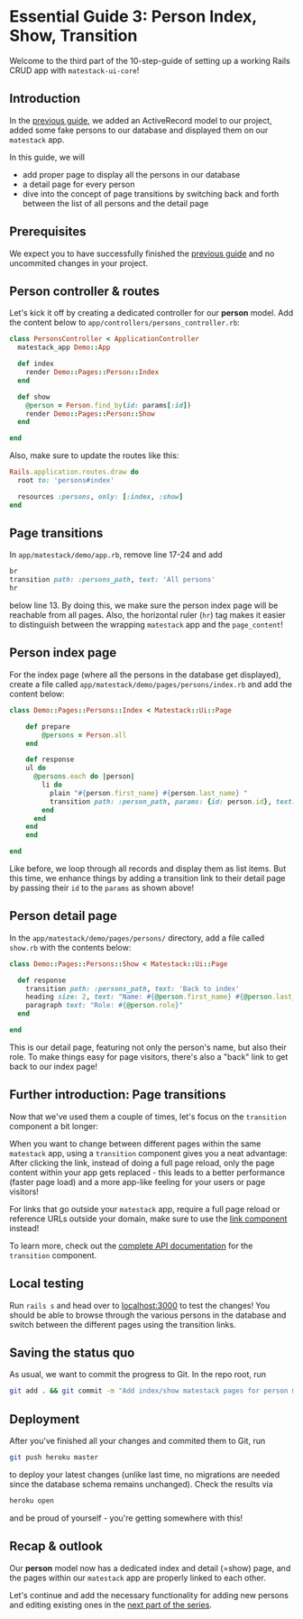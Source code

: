 # Essential Guide 3: Person Index, Show, Transition
Welcome to the third part of the 10-step-guide of setting up a working Rails CRUD app with `matestack-ui-core`!

## Introduction
In the [previous guide](guides/essential/02_active_record.md), we added an ActiveRecord model to our project, added some fake persons to our database and displayed them on our `matestack` app.

In this guide, we will
- add proper page to display all the persons in our database
- a detail page for every person
- dive into the concept of page transitions by switching back and forth between the list of all persons and the detail page

## Prerequisites
We expect you to have successfully finished the [previous guide](guides/essential/02_active_record.md) and no uncommited changes in your project.

## Person controller & routes
Let's kick it off by creating a dedicated controller for our **person** model. Add the content below to `app/controllers/persons_controller.rb`:

```ruby
class PersonsController < ApplicationController
  matestack_app Demo::App

  def index
    render Demo::Pages::Person::Index
  end

  def show
    @person = Person.find_by(id: params[:id])
    render Demo::Pages::Person::Show
  end

end
```

Also, make sure to update the routes like this:

```ruby
Rails.application.routes.draw do
  root to: 'persons#index'

  resources :persons, only: [:index, :show]
end
```

## Page transitions
In `app/matestack/demo/app.rb`, remove line 17-24 and add

```ruby
br
transition path: :persons_path, text: 'All persons'
hr
```

below line 13. By doing this, we make sure the person index page will be reachable from all pages. Also, the horizontal ruler (`hr`) tag makes it easier to distinguish between the wrapping `matestack` app and the `page_content`!

## Person index page
For the index page (where all the persons in the database get displayed), create a file called `app/matestack/demo/pages/persons/index.rb` and add the content below:

```ruby
class Demo::Pages::Persons::Index < Matestack::Ui::Page

	def prepare
		@persons = Person.all
	end

	def response
    ul do
      @persons.each do |person|
        li do
          plain "#{person.first_name} #{person.last_name} "
          transition path: :person_path, params: {id: person.id}, text: '(Details)'
        end
      end
    end
	end

end
```

Like before, we loop through all records and display them as list items. But this time, we enhance things by adding a transition link to their detail page by passing their `id` to the `params` as shown above!

## Person detail page
In the `app/matestack/demo/pages/persons/` directory, add a file called `show.rb` with the contents below:

```ruby
class Demo::Pages::Persons::Show < Matestack::Ui::Page

  def response
    transition path: :persons_path, text: 'Back to index'
    heading size: 2, text: "Name: #{@person.first_name} #{@person.last_name}"
    paragraph text: "Role: #{@person.role}"
  end

end
```

This is our detail page, featuring not only the person's name, but also their role. To make things easy for page visitors, there's also a "back" link to get back to our index page!

## Further introduction: Page transitions
Now that we've used them a couple of times, let's focus on the `transition` component a bit longer:

When you want to change between different pages within the same `matestack` app, using a `transition` component gives you a neat advantage: After clicking the link, instead of doing a full page reload, only the page content within your app gets replaced - this leads to a better performance (faster page load) and a more app-like feeling for your users or page visitors!

For links that go outside your `matestack` app, require a full page reload or reference URLs outside your domain, make sure to use the [link component](/docs/components/link.md) instead!

To learn more, check out the [complete API documentation](docs/components/transition.md) for the `transition` component.

## Local testing
Run `rails s` and head over to [localhost:3000](http://localhost:3000/) to test the changes! You should be able to browse through the various persons in the database and switch between the different pages using the transition links.

## Saving the status quo
As usual, we want to commit the progress to Git. In the repo root, run

```sh
git add . && git commit -m "Add index/show matestack pages for person model (incl. controller, routes), update demo matestack app"
```

## Deployment
After you've finished all your changes and commited them to Git, run

```sh
git push heroku master
```

to deploy your latest changes (unlike last time, no migrations are needed since the database schema remains unchanged). Check the results via

```sh
heroku open
```

and be proud of yourself - you're getting somewhere with this!

## Recap & outlook
Our **person** model now has a dedicated index and detail (=show) page, and the pages within our `matestack` app are properly linked to each other.

Let's continue and add the necessary functionality for adding new persons and editing existing ones in the [next part of the series](/guides/essential/04_form_create_update_delete.md).
